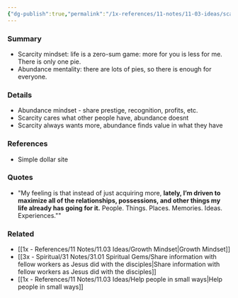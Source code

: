 ```yaml
---
{"dg-publish":true,"permalink":"/1x-references/11-notes/11-03-ideas/scarcity-mindset-vs-abundance-mindset/","title":"Scarcity mindset vs Abundance mindset","created":"2023-10-17T22:37:11.000+03:00","updated":"2024-02-14T20:18:24.650+03:00"}
---
```



### Summary
- Scarcity mindset: life is a zero-sum game: more for you is less for me. There is only one pie.
- Abundance mentality: there are lots of pies, so there is enough for everyone.

### Details
- Abundance mindset - share prestige, recognition, profits, etc.
- Scarcity cares what other people have, abundance doesnt
- Scarcity always wants more, abundance finds value in what they have

### References
- Simple dollar site

### Quotes
- "My feeling is that instead of just acquiring more, **lately, I’m driven to maximize all of the relationships, possessions, and other things my life already has going for it.** People. Things. Places. Memories. Ideas. Experiences.""

### Related
- [[1x - References/11 Notes/11.03 Ideas/Growth Mindset\|Growth Mindset]]
- [[3x - Spiritual/31 Notes/31.01 Spiritual Gems/Share information with fellow workers as Jesus did with the disciples\|Share information with fellow workers as Jesus did with the disciples]]
- [[1x - References/11 Notes/11.03 Ideas/Help people in small ways\|Help people in small ways]]